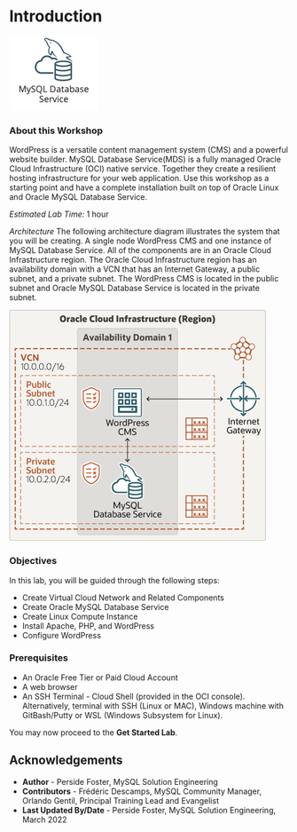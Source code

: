# Introduction
![INTRO](./images/00_mds_image.png " ") 
### About this Workshop

WordPress is a versatile content management system (CMS) and a powerful website builder. MySQL Database Service(MDS) is a fully managed Oracle Cloud Infrastructure (OCI) native service. Together they create a resilient hosting infrastructure for your web application. Use this workshop as a starting point and have a complete installation built on top of Oracle Linux and Oracle MySQL Database Service. 


_Estimated Lab Time:_ 1 hour

*Architecture*
The following architecture diagram illustrates the system that you will be creating. A single node WordPress CMS and one instance of MySQL Database Service. All of the  components are in an Oracle Cloud Infrastructure region. The Oracle Cloud Infrastructure region has an availability domain with a VCN that has an Internet Gateway, a public subnet, and a private subnet. The WordPress CMS is located in the public subnet and Oracle MySQL Database Service is located in the private subnet.

  ![INTRO](./images/oci-wordpress-mds-std.png " ") 

### Objectives

In this lab, you will be guided through the following steps:

- Create Virtual Cloud Network and Related Components
- Create Oracle MySQL Database Service
- Create Linux Compute Instance 
- Install Apache, PHP, and WordPress
- Configure WordPress 


### Prerequisites
* An Oracle Free Tier or Paid Cloud Account
* A web browser
* An SSH Terminal - Cloud Shell (provided in the OCI console). 
  Alternatively, terminal with SSH (Linux or MAC), Windows machine with GitBash/Putty or WSL (Windows Subsystem for Linux).

You may now proceed to the **Get Started Lab**.

## Acknowledgements
* **Author** - Perside Foster, MySQL Solution Engineering 
* **Contributors** - Frédéric Descamps, MySQL Community Manager, Orlando Gentil, Principal Training Lead and Evangelist
* **Last Updated By/Date** - Perside Foster, MySQL Solution Engineering, March 2022
